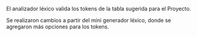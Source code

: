 El analizador léxico valida los tokens de la tabla sugerida para el Proyecto.

Se realizaron cambios a partir del mini generador léxico, donde se agregaron más opciones para los tokens.
